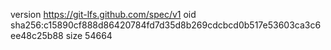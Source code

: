 version https://git-lfs.github.com/spec/v1
oid sha256:c15890cf888d86420784fd7d35d8b269cdcbcd0b517e53603ca3c6ee48c25b88
size 54664
